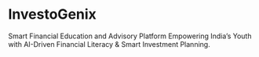 # InvestoGenix
Smart Financial Education and Advisory Platform Empowering India’s Youth with AI-Driven Financial Literacy &amp; Smart Investment Planning.

